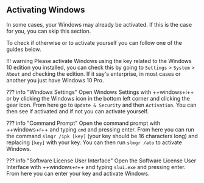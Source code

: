 ## Activating Windows

In some cases, your Windows may already be activated. If this is the case for you, you can skip this section. 

To check if otherwise or to activate yourself you can follow one of the guides below.

!!! warning
    Please activate Windows using the key related to the Windows 10 edition you installed, you can check this by going to `Settings` > `System` > `About` and checking the edition. If it say's enterprise, in most cases or another you just have Windows 10 Pro.

??? info "Windows Settings"
    Open Windows Settings with ++windows+i++ or by clicking the Windows icon in the bottom left corner and clicking the gear icon. From here go to `Update & Security` and then `Activation`. You can then see if activated and if not you can activate yourself.

??? info "Command Prompt"
    Open the command prompt with ++windows+r++ and typing `cmd` and pressing enter. From here you can run the command `slmgr /ipk [key]` (your key should be 16 characters long) and replacing `[key]` with your key. You can then run `slmgr /ato` to activate Windows.

??? info "Software License User Interface"
    Open the Software License User Interface with ++windows+r++ and typing `slui.exe` and pressing enter. From here you can enter your key and activate Windows.